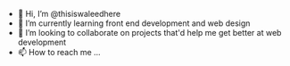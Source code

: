 - 👋 Hi, I’m @thisiswaleedhere
- 🌱 I’m currently learning front end development and web design
- 💞️ I’m looking to collaborate on projects that'd help me get better at web development
- 📫 How to reach me ...

<!---
thisiswaleedhere/thisiswaleedhere is a ✨ special ✨ repository because its `README.md` (this file) appears on your GitHub profile.
You can click the Preview link to take a look at your changes.
--->
